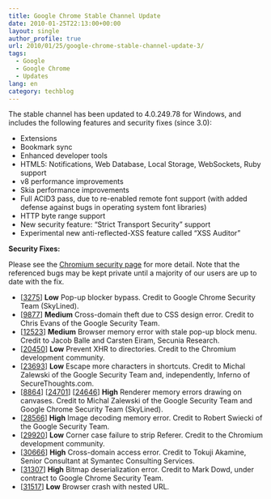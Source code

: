 ```yaml
---
title: Google Chrome Stable Channel Update
date: 2010-01-25T22:13:00+00:00
layout: single
author_profile: true
url: 2010/01/25/google-chrome-stable-channel-update-3/
tags:
  - Google
  - Google Chrome
  - Updates
lang: en
category: techblog
---
```

The stable channel has been updated to 4.0.249.78 for Windows, and includes the following features and security fixes (since 3.0):

  * Extensions
  * Bookmark sync
  * Enhanced developer tools
  * HTML5: Notifications, Web Database, Local Storage, WebSockets, Ruby support
  * v8 performance improvements
  * Skia performance improvements
  * Full ACID3 pass, due to re-enabled remote font support (with added defense against bugs in operating system font libraries)
  * HTTP byte range support
  * New security feature: &#8220;Strict Transport Security&#8221; support
  * Experimental new anti-reflected-XSS feature called &#8220;XSS Auditor&#8221;

**Security Fixes:**

Please see the [Chromium security page](http://sites.google.com/a/chromium.org/dev/Home/chromium-security) for more detail. Note that the referenced bugs may be kept private until a majority of our users are up to date with the fix.

  * [[3275](http://code.google.com/p/chromium/issues/detail?id=3275)] **Low** Pop-up blocker bypass. Credit to Google Chrome Security Team (SkyLined).
  * [[9877](http://code.google.com/p/chromium/issues/detail?id=9877)] **Medium** Cross-domain theft due to CSS design error. Credit to Chris Evans of the Google Security Team.
  * [[12523](http://code.google.com/p/chromium/issues/detail?id=12523)] **Medium** Browser memory error with stale pop-up block menu. Credit to Jacob Balle and Carsten Eiram, Secunia Research.
  * [[20450](http://code.google.com/p/chromium/issues/detail?id=20450)] **Low** Prevent XHR to directories. Credit to the Chromium development community.
  * [[23693](http://code.google.com/p/chromium/issues/detail?id=23693)] **Low** Escape more characters in shortcuts. Credit to Michal Zalewski of the Google Security Team and, independently, Inferno of SecureThoughts.com.
  * [[8864](http://code.google.com/p/chromium/issues/detail?id=8864)] [[24701](http://code.google.com/p/chromium/issues/detail?id=24701)] [[24646](http://code.google.com/p/chromium/issues/detail?id=24646)] **High** Renderer memory errors drawing on canvases. Credit to Michal Zalewski of the Google Security Team and Google Chrome Security Team (SkyLined).
  * [[28566](http://code.google.com/p/chromium/issues/detail?id=28566)] **High** Image decoding memory error. Credit to Robert Swiecki of the Google Security Team.
  * [[29920](http://code.google.com/p/chromium/issues/detail?id=29920)] **Low** Corner case failure to strip Referer. Credit to the Chromium development community.
  * [[30666](http://code.google.com/p/chromium/issues/detail?id=30666)] **High** Cross-domain access error. Credit to Tokuji Akamine, Senior Consultant at Symantec Consulting Services.
  * [[31307](http://code.google.com/p/chromium/issues/detail?id=31307)] **High** Bitmap deserialization error. Credit to Mark Dowd, under contract to Google Chrome Security Team.
  * [[31517](http://code.google.com/p/chromium/issues/detail?id=31517)] **Low** Browser crash with nested URL.